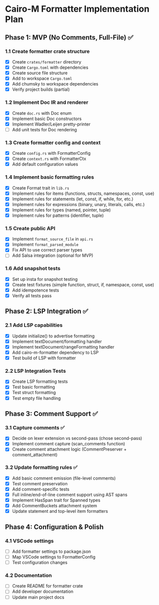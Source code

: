 # Cairo-M Formatter Implementation Plan

## Phase 1: MVP (No Comments, Full-File) ✅

### 1.1 Create formatter crate structure

- [x] Create `crates/formatter` directory
- [x] Create `Cargo.toml` with dependencies
- [x] Create source file structure
- [x] Add to workspace `Cargo.toml`
- [x] Add chumsky to workspace dependencies
- [x] Verify project builds (partial)

### 1.2 Implement Doc IR and renderer

- [x] Create `doc.rs` with Doc enum
- [x] Implement basic Doc constructors
- [x] Implement Wadler/Leijen pretty-printer
- [ ] Add unit tests for Doc rendering

### 1.3 Create formatter config and context

- [x] Create `config.rs` with FormatterConfig
- [x] Create `context.rs` with FormatterCtx
- [x] Add default configuration values

### 1.4 Implement basic formatting rules

- [x] Create Format trait in `lib.rs`
- [x] Implement rules for items (functions, structs, namespaces, const, use)
- [x] Implement rules for statements (let, const, if, while, for, etc.)
- [x] Implement rules for expressions (binary, unary, literals, calls, etc.)
- [x] Implement rules for types (named, pointer, tuple)
- [x] Implement rules for patterns (identifier, tuple)

### 1.5 Create public API

- [x] Implement `format_source_file` in `api.rs`
- [x] Implement `format_parsed_module`
- [x] Fix API to use correct parser types
- [ ] Add Salsa integration (optional for MVP)

### 1.6 Add snapshot tests

- [x] Set up insta for snapshot testing
- [x] Create test fixtures (simple function, struct, if, namespace, const, use)
- [x] Add idempotence tests
- [x] Verify all tests pass

## Phase 2: LSP Integration ✅

### 2.1 Add LSP capabilities

- [x] Update initialize() to advertise formatting
- [x] Implement textDocument/formatting handler
- [x] Implement textDocument/rangeFormatting handler
- [x] Add cairo-m-formatter dependency to LSP
- [x] Test build of LSP with formatter

### 2.2 LSP Integration Tests

- [x] Create LSP formatting tests
- [x] Test basic formatting
- [x] Test struct formatting
- [x] Test empty file handling

## Phase 3: Comment Support ✅

### 3.1 Capture comments ✅

- [x] Decide on lexer extension vs second-pass (chose second-pass)
- [x] Implement comment capture (scan_comments function)
- [x] Create comment attachment logic (CommentPreserver + comment_attachment)

### 3.2 Update formatting rules ✅

- [x] Add basic comment emission (file-level comments)
- [x] Test comment preservation
- [x] Add comment-specific tests
- [x] Full inline/end-of-line comment support using AST spans
- [x] Implement HasSpan trait for Spanned<T> types
- [x] Add CommentBuckets attachment system
- [x] Update statement and top-level item formatters

## Phase 4: Configuration & Polish

### 4.1 VSCode settings

- [ ] Add formatter settings to package.json
- [ ] Map VSCode settings to FormatterConfig
- [ ] Test configuration changes

### 4.2 Documentation

- [ ] Create README for formatter crate
- [ ] Add developer documentation
- [ ] Update main project docs
